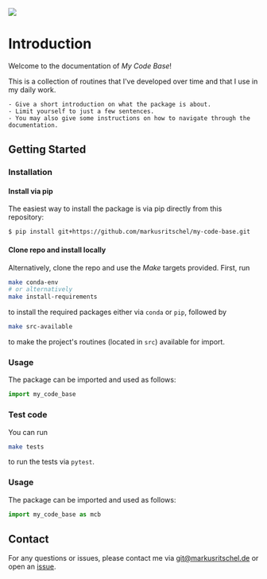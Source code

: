 ![](_static/logo.png)

# Introduction

Welcome to the documentation of *My Code Base*!

This is a collection of routines that I've developed over time and that I use in my daily work.

```{tip}
- Give a short introduction on what the package is about.
- Limit yourself to just a few sentences.
- You may also give some instructions on how to navigate through the documentation.
```

## Getting Started

### Installation

#### Install via pip

The easiest way to install the package is via pip directly from this repository:

```bash
$ pip install git+https://github.com/markusritschel/my-code-base.git
```

#### Clone repo and install locally

Alternatively, clone the repo and use the *Make* targets provided.
First, run

```bash
make conda-env
# or alternatively
make install-requirements
```

to install the required packages either via `conda` or `pip`, followed by

```bash
make src-available
```

to make the project's routines (located in `src`) available for import.

### Usage

The package can be imported and used as follows:

```python
import my_code_base
```

### Test code

You can run

```bash
make tests
```

to run the tests via `pytest`.

### Usage

The package can be imported and used as follows:

```python
import my_code_base as mcb
```

## Contact

For any questions or issues, please contact me via git@markusritschel.de or open an [issue](https://github.com/markusritschel/my-code-base/issues).
